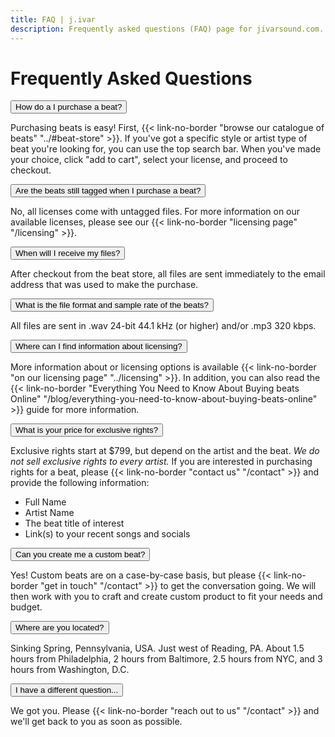 ```yaml
---
title: FAQ | j.ivar
description: Frequently asked questions (FAQ) page for jivarsound.com.
---
```


<main class="mw7-ns center avenir near-white bg-near-black o-90 w-90 pa4 mt4" id="faq-content">
  <h1 class="ttu tracked mt0 f2-ns f3 mb3">Frequently Asked Questions</h1>
  <div class="bt b--white-80 pb3"></div>
  <section class="avenir measure center">
    <button class="w-100 tl collapsible bg-animate near-white ba b--near-white pv1">
      How do a I purchase a beat?
    </button>
    <div class="content-collapse mb1 bg-near-black near-white bl br">
      <p>
        Purchasing beats is easy! First, {{< link-no-border "browse our catalogue of beats" "../#beat-store" >}}. If you've got a
        specific style or artist type of beat you're looking for, you can use the top search bar. When you've made your choice, click "add to cart", select your license, and proceed to checkout.
      </p>
    </div>
    <button class="w-100 tl collapsible bg-animate near-white ba b--near-white pv1">
      Are the beats still tagged when I purchase a beat?
    </button>
    <div class="content-collapse mb1 bg-near-black near-white bl br">
      <p>
        No, all licenses come with untagged files. For more information on our available licenses, please see our {{< link-no-border "licensing page" "/licensing" >}}.
      </p>
    </div>
    <button class="w-100 tl collapsible bg-animate near-white ba b--near-white pv1">
      When will I receive my files?
    </button>
    <div class="content-collapse mb1 bg-near-black near-white bl br">
      <p>
        After checkout from the beat store, all files are sent immediately to the email address that was
        used to make the purchase.
      </p>
    </div>
    <button class="w-100 tl collapsible bg-animate near-white ba b--near-white pv1">
      What is the file format and sample rate of the beats?
    </button>
    <div class="content-collapse mb1 bg-near-black near-white bl br">
      <p>
        All files are sent in .wav 24-bit 44.1 kHz (or higher) and/or .mp3 320 kbps.
      </p>
    </div>
    <button class="w-100 tl collapsible bg-animate near-white ba b--near-white pv1">
      Where can I find information about licensing?
    </button>
    <div class="content-collapse mb1 bg-near-black near-white bl br">
      <p>More information about or licensing options is available {{< link-no-border "on our licensing page" "../licensing" >}}. In addition, you can also read the {{< link-no-border "Everything You Need to Know About Buying beats Online" "/blog/everything-you-need-to-know-about-buying-beats-online" >}} guide for more information.</p>
    </div>
    <button class="w-100 tl collapsible bg-animate near-white ba b--near-white pv1">
      What is your price for exclusive rights?
    </button>
    <div class="content-collapse mb1 bg-near-black near-white bl br">
      <p>
        Exclusive rights start at $799, but depend on the artist and the beat. <em>We <span class="underline">do not</span> sell exclusive rights to every artist.</em> If you are interested in purchasing rights for a beat, please {{< link-no-border "contact us" "/contact" >}} and provide the following information:
        <ul>
          <li>Full Name</li>
          <li>Artist Name</li>
          <li>The beat title of interest</li>
          <li>Link(s) to your recent songs and socials</li>
        </ul>
      </p>
    </div>
    <button class="w-100 tl collapsible bg-animate near-white ba b--near-white pv1">
      Can you create me a custom beat?
    </button>
    <div class="content-collapse mb1 bg-near-black near-white bl br">
      <p>
        Yes! Custom beats are on a case-by-case basis, but please {{< link-no-border "get in touch" "/contact" >}} to get the conversation going. We will then work with you to craft and create custom product to fit your needs and budget.
      </p>
    </div>
    <button class="w-100 tl collapsible bg-animate near-white ba b--near-white pv1">
      Where are you located?
    </button>
    <div class="content-collapse mb1 bg-near-black near-white bl br">
      <p>
        Sinking Spring, Pennsylvania, USA. Just west of Reading, PA. About 1.5 hours from Philadelphia, 2 hours from Baltimore, 2.5 hours from NYC, and 3 hours from Washington, D.C.
      </p>
    </div>
    <button class="w-100 tl collapsible bg-animate near-white ba b--near-white pv1">
      I have a different question...
    </button>
    <div class="content-collapse mb1 bg-near-black near-white bl br">
      <p>
        We got you. Please {{< link-no-border "reach out to us" "/contact" >}} and we'll get back to you as soon as possible.
      </p>
    </div>
  </section>
</main>

<script>

var coll = document.getElementsByClassName("collapsible");
var i;

for (i = 0; i < coll.length; i++) {
  coll[i].addEventListener("click", function() {
    this.classList.toggle("active");
    var content = this.nextElementSibling;
    if (content.style.maxHeight) {
      content.style.maxHeight = null;
      content.style.borderBottom = null;
    } else {
      content.style.maxHeight = content.scrollHeight + "px";
      content.style.borderBottom = "solid 1px"
    }
  });
}

</script>

